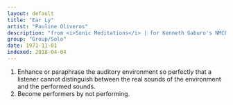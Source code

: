 ```yaml
---
layout: default
title: "Ear Ly"
artist: "Pauline Oliveros"
description: "from <i>Sonic Meditations</i> | for Kenneth Gaburo's NMCE"
group: "Group/Solo"
date: 1971-11-01
indexed: 2018-04-04
---
```

1. Enhance or paraphrase the auditory environment so perfectly that a listener cannot distin­guish between the real sounds of the environment and the performed sounds.
2. Become performers by not performing.
